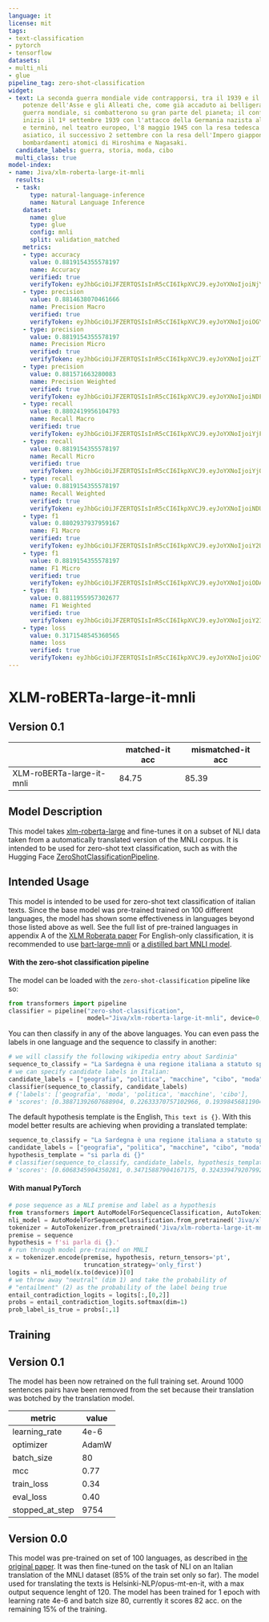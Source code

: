 ```yaml
---
language: it
license: mit
tags:
- text-classification
- pytorch
- tensorflow
datasets:
- multi_nli
- glue
pipeline_tag: zero-shot-classification
widget:
- text: La seconda guerra mondiale vide contrapporsi, tra il 1939 e il 1945, le cosiddette
    potenze dell'Asse e gli Alleati che, come già accaduto ai belligeranti della prima
    guerra mondiale, si combatterono su gran parte del pianeta; il conflitto ebbe
    inizio il 1º settembre 1939 con l'attacco della Germania nazista alla Polonia
    e terminò, nel teatro europeo, l'8 maggio 1945 con la resa tedesca e, in quello
    asiatico, il successivo 2 settembre con la resa dell'Impero giapponese dopo i
    bombardamenti atomici di Hiroshima e Nagasaki.
  candidate_labels: guerra, storia, moda, cibo
  multi_class: true
model-index:
- name: Jiva/xlm-roberta-large-it-mnli
  results:
  - task:
      type: natural-language-inference
      name: Natural Language Inference
    dataset:
      name: glue
      type: glue
      config: mnli
      split: validation_matched
    metrics:
    - type: accuracy
      value: 0.8819154355578197
      name: Accuracy
      verified: true
      verifyToken: eyJhbGciOiJFZERTQSIsInR5cCI6IkpXVCJ9.eyJoYXNoIjoiNjY3MTgxNjg2ZGZmYjRjNmUyYWMwYzA3M2I3M2U0ZTYxZTFlNWY0Y2Y3MjZhYmVmM2U0OTZlYmJiMzU0MWRiMiIsInZlcnNpb24iOjF9.jgND_l7mc3EtHPiAPbAas7YaNnNZ5FSZNmIDOHSEpqV87lGL2XL4seol_MspagWmoQAN_RGdSM9nsIQH364EAw
    - type: precision
      value: 0.8814638070461666
      name: Precision Macro
      verified: true
      verifyToken: eyJhbGciOiJFZERTQSIsInR5cCI6IkpXVCJ9.eyJoYXNoIjoiOGY0MjQ0ZDkyMzA3NmU2YmYzMGUyNTJmNWUxMTI4MTI5YzhiNjA2MzZiZDBmMTc4ODdhMzcxNTMyM2Y0MWIwOCIsInZlcnNpb24iOjF9.BCDxzHFaXZWISV2qkXimdnIxGT3qVos-tcBv3Yp9VntL2ot4e-Nifman-Yb4XwmHccTxBnf3TY0DxEE55vF9BQ
    - type: precision
      value: 0.8819154355578197
      name: Precision Micro
      verified: true
      verifyToken: eyJhbGciOiJFZERTQSIsInR5cCI6IkpXVCJ9.eyJoYXNoIjoiZTlkZWIzNTBhNmFkNzkwNzg3ODcxNmU3YjgwODBmMmE5Njc3M2RmMDk0ZGFjZWYwMDBmNzVjOTQ3NGYyZjI3ZSIsInZlcnNpb24iOjF9.ejVcvVSUBWSMbvpxlkVi73qzkwNBgD5C1GBTandyWbk3bOas7fJ26x0duI6sNkgz-Y3Q_3pI-LJSCZgtPhP0Bw
    - type: precision
      value: 0.881571663280083
      name: Precision Weighted
      verified: true
      verifyToken: eyJhbGciOiJFZERTQSIsInR5cCI6IkpXVCJ9.eyJoYXNoIjoiNDFkMWI2MTIwNjRmYjgxYjZiNWJmZWZmNzAxNDcwODdjYzg2MTAwM2I5YWRjYWQ0MzA5MTk5MTFlZDI5NGQ4MiIsInZlcnNpb24iOjF9.GrHhqY6L8AJEy0XaNzR2QI2nnwJUen8Ay5sKVh0gBN3jAv-DWwNrjVZgeclGgH4pOdRxxlNCOkZyPnEEon4eAA
    - type: recall
      value: 0.8802419956104793
      name: Recall Macro
      verified: true
      verifyToken: eyJhbGciOiJFZERTQSIsInR5cCI6IkpXVCJ9.eyJoYXNoIjoiYjFhNjA2M2IxZGQwYjE3YzIzZGRkMTM1MDg5OTBiNTY3YjE1YjE0ZDlkNmI1ZmY5ZmM5OTZkOTk2ODI3Mzc3YiIsInZlcnNpb24iOjF9.yWoQSRCGGu6mNhjak6fPM-w01kAlDK8lDVdlKserf19gEeiB4vyPfklrp4HdlRFadfUB7pJ2iloTCkDj_jPYBA
    - type: recall
      value: 0.8819154355578197
      name: Recall Micro
      verified: true
      verifyToken: eyJhbGciOiJFZERTQSIsInR5cCI6IkpXVCJ9.eyJoYXNoIjoiYjQ1N2FhNmRiMWY5YmIwODgzNjI2YjY2NzgwNmQ2ZDRmN2UzNTg3MWQ0NDhmMjMzNjc2NGExMjliNWYxMDRjZSIsInZlcnNpb24iOjF9.XGiAwKlPkFwimVDK2CJ37oi8mz2KkJMxAanTJNFcW_Lwa-9T9--yZNtS3t1pfbUP2NeXxCzW_8DlxnM7RcG2DA
    - type: recall
      value: 0.8819154355578197
      name: Recall Weighted
      verified: true
      verifyToken: eyJhbGciOiJFZERTQSIsInR5cCI6IkpXVCJ9.eyJoYXNoIjoiNDU1OWFjN2ZmYjVlNWJjZTVmZDQ0MmVjZmFkMmU2OTkzZTcxZDkyZTlmN2E0NjFkOTE4YzU1ZjVjYWMxYjViYSIsInZlcnNpb24iOjF9.HpRWd_-NXIgZemTCIcpK2lpe4bt2fro_NgWX2wuvN4uWVdKsYKr9v5W8EOEv4xWzdbgtlllCG9UCc3-7YqBAAg
    - type: f1
      value: 0.8802937937959167
      name: F1 Macro
      verified: true
      verifyToken: eyJhbGciOiJFZERTQSIsInR5cCI6IkpXVCJ9.eyJoYXNoIjoiY2U1OGNmZDMxZTUwNDgxZjIzYWM2ZGQzZTg1NmNjMjdjNTkxNTk0MGI2ZDlkYjVmODFiZTllZmE0NzZlZWVlOCIsInZlcnNpb24iOjF9.7NupnTf-kIv0pIoof-2XHp7ESavQeTDDRGs3bTF3F0UJsorY8WO7I_qyoGiuPmLWtwFsNJjybQdMahM_oss7Ag
    - type: f1
      value: 0.8819154355578197
      name: F1 Micro
      verified: true
      verifyToken: eyJhbGciOiJFZERTQSIsInR5cCI6IkpXVCJ9.eyJoYXNoIjoiODA2MGU2MzM5OWRjMTk4OGYxNTIxMjUyNWI0YjU5ZWRlMDZhMWRjMjk1MmQzZDg0YTYzYzY4M2U3OWFhNzEwNiIsInZlcnNpb24iOjF9.dIYUojg4cbbQCP6rlp2tbX72tMR5ROtUZYFDJBgHD8_KfEAr9nNoLeP2cvFCYcFe8MyQh7LADTK5l0PTt3B0AQ
    - type: f1
      value: 0.8811955957302677
      name: F1 Weighted
      verified: true
      verifyToken: eyJhbGciOiJFZERTQSIsInR5cCI6IkpXVCJ9.eyJoYXNoIjoiY2I2ZDQ4NWY5NmNmZjNjOWRjNGUyYzcyZWNjNzA0MGJlZmRkYWIwNjVmYmFlNjRmMjAwMWIwMTJjNDY1MjYxNyIsInZlcnNpb24iOjF9.LII2Vu8rWWbjWU55Yenf4ZsSpReiPsoBmHH1XwgVu7HgTtL-TnRaCCxSTJ0i0jnK8sa2kKqXw1RndE1HL1GbBQ
    - type: loss
      value: 0.3171548545360565
      name: loss
      verified: true
      verifyToken: eyJhbGciOiJFZERTQSIsInR5cCI6IkpXVCJ9.eyJoYXNoIjoiOGYxNDA4YzBjMGU5MDBjNGQwOThlMzZkNWFjNDg4MzdiNWFiNGM2ZmQyOTZmNTBkMTE1OGI1NzhmMGM3ZWJjYSIsInZlcnNpb24iOjF9._yP8hC7siIQkSG8-R9RLlIYqqyh8sobk-jN1-QELU0iv9VS54df_7nNPy8hGUVx-TAntaIeFyQ8DLVcM_vVDDw
---
```


# XLM-roBERTa-large-it-mnli

## Version 0.1
|                                                                                  | matched-it acc | mismatched-it acc |
| -------------------------------------------------------------------------------- |----------------|-------------------| 
| XLM-roBERTa-large-it-mnli     | 84.75          | 85.39             |

## Model Description
This model takes [xlm-roberta-large](https://huggingface.co/xlm-roberta-large) and fine-tunes it on a subset of NLI data taken from a automatically translated version of the MNLI corpus. It is intended to be used for zero-shot text classification, such as with the Hugging Face [ZeroShotClassificationPipeline](https://huggingface.co/transformers/master/main_classes/pipelines.html#transformers.ZeroShotClassificationPipeline).
## Intended Usage
This model is intended to be used for zero-shot text classification of italian texts.
Since the base model was pre-trained trained on 100 different languages, the
model has shown some effectiveness in languages beyond those listed above as
well. See the full list of pre-trained languages in appendix A of the
[XLM Roberata paper](https://arxiv.org/abs/1911.02116)
For English-only classification, it is recommended to use
[bart-large-mnli](https://huggingface.co/facebook/bart-large-mnli) or
[a distilled bart MNLI model](https://huggingface.co/models?filter=pipeline_tag%3Azero-shot-classification&search=valhalla).
#### With the zero-shot classification pipeline
The model can be loaded with the `zero-shot-classification` pipeline like so:
```python
from transformers import pipeline
classifier = pipeline("zero-shot-classification",
                      model="Jiva/xlm-roberta-large-it-mnli", device=0, use_fast=True, multi_label=True)              
```
You can then classify in any of the above languages. You can even pass the labels in one language and the sequence to
classify in another:
```python
# we will classify the following wikipedia entry about Sardinia"
sequence_to_classify = "La Sardegna è una regione italiana a statuto speciale di 1 592 730 abitanti con capoluogo Cagliari, la cui denominazione bilingue utilizzata nella comunicazione ufficiale è Regione Autonoma della Sardegna / Regione Autònoma de Sardigna."
# we can specify candidate labels in Italian:
candidate_labels = ["geografia", "politica", "macchine", "cibo", "moda"]
classifier(sequence_to_classify, candidate_labels)
# {'labels': ['geografia', 'moda', 'politica', 'macchine', 'cibo'],
# 'scores': [0.38871392607688904, 0.22633370757102966, 0.19398456811904907, 0.13735772669315338, 0.13708525896072388]}
```
The default hypothesis template is the English, `This text is {}`. With this model better results are achieving when providing a translated template:
```python
sequence_to_classify = "La Sardegna è una regione italiana a statuto speciale di 1 592 730 abitanti con capoluogo Cagliari, la cui denominazione bilingue utilizzata nella comunicazione ufficiale è Regione Autonoma della Sardegna / Regione Autònoma de Sardigna."
candidate_labels = ["geografia", "politica", "macchine", "cibo", "moda"]
hypothesis_template = "si parla di {}"
# classifier(sequence_to_classify, candidate_labels, hypothesis_template=hypothesis_template)
# 'scores': [0.6068345904350281, 0.34715887904167175, 0.32433947920799255, 0.3068877160549164, 0.18744681775569916]}
```
#### With manual PyTorch
```python
# pose sequence as a NLI premise and label as a hypothesis
from transformers import AutoModelForSequenceClassification, AutoTokenizer
nli_model = AutoModelForSequenceClassification.from_pretrained('Jiva/xlm-roberta-large-it-mnli')
tokenizer = AutoTokenizer.from_pretrained('Jiva/xlm-roberta-large-it-mnli')
premise = sequence
hypothesis = f'si parla di {}.'
# run through model pre-trained on MNLI
x = tokenizer.encode(premise, hypothesis, return_tensors='pt',
                     truncation_strategy='only_first')
logits = nli_model(x.to(device))[0]
# we throw away "neutral" (dim 1) and take the probability of
# "entailment" (2) as the probability of the label being true 
entail_contradiction_logits = logits[:,[0,2]]
probs = entail_contradiction_logits.softmax(dim=1)
prob_label_is_true = probs[:,1]
```
## Training

## Version 0.1
The model has been now retrained on the full training set. Around 1000 sentences pairs have been removed from the set because their translation was botched by the translation model.

| metric          	| value 	|
|-----------------	|-------	|
| learning_rate    	| 4e-6  	|
| optimizer       	| AdamW 	|
| batch_size      	| 80    	|
| mcc             	| 0.77  	|
| train_loss      	| 0.34  	|
| eval_loss       	| 0.40  	|
| stopped_at_step 	| 9754  	|

## Version 0.0
This model was pre-trained on set of 100 languages, as described in
[the original paper](https://arxiv.org/abs/1911.02116). It was then fine-tuned on the task of NLI on an Italian translation of the MNLI dataset (85% of the train set only so far). The model used for translating the texts is Helsinki-NLP/opus-mt-en-it, with a max output sequence lenght of 120. The model has been trained for 1 epoch with learning rate 4e-6 and batch size 80, currently it scores 82 acc. on the remaining 15% of the training.